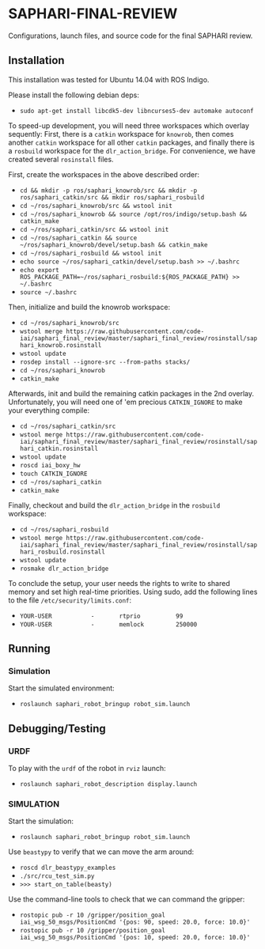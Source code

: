 # SAPHARI-FINAL-REVIEW
Configurations, launch files, and source code for the final SAPHARI review.

## Installation

This installation was tested for Ubuntu 14.04 with ROS Indigo.

Please install the following debian deps:
* ```sudo apt-get install libcdk5-dev libncurses5-dev automake autoconf```

To speed-up development, you will need three workspaces which overlay sequently: First, there is a ```catkin``` workspace for ```knowrob```, then comes another ```catkin``` workspace for all other ```catkin``` packages, and finally there is a ```rosbuild``` workspace for the ```dlr_action_bridge```. For convenience, we have created several ```rosinstall``` files.

First, create the workspaces in the above described order:
* ```cd && mkdir -p ros/saphari_knowrob/src && mkdir -p ros/saphari_catkin/src && mkdir ros/saphari_rosbuild```
* ```cd ~/ros/saphari_knowrob/src && wstool init```
* ```cd ~/ros/saphari_knowrob && source /opt/ros/indigo/setup.bash && catkin_make```
* ```cd ~/ros/saphari_catkin/src && wstool init```
* ```cd ~/ros/saphari_catkin && source ~/ros/saphari_knowrob/devel/setup.bash && catkin_make```
* ```cd ~/ros/saphari_rosbuild && wstool init```
* ```echo source ~/ros/saphari_catkin/devel/setup.bash >> ~/.bashrc```
* ```echo export ROS_PACKAGE_PATH=~/ros/saphari_rosbuild:${ROS_PACKAGE_PATH} >> ~/.bashrc```
* ```source ~/.bashrc```

Then, initialize and build the knowrob workspace:
* ```cd ~/ros/saphari_knowrob/src```
* ```wstool merge https://raw.githubusercontent.com/code-iai/saphari_final_review/master/saphari_final_review/rosinstall/saphari_knowrob.rosinstall```
* ```wstool update```
* ```rosdep install --ignore-src --from-paths stacks/```
* ```cd ~/ros/saphari_knowrob```
* ```catkin_make```

Afterwards, init and build the remaining catkin packages in the 2nd overlay. Unfortunately, you will need one of 'em precious ```CATKIN_IGNORE``` to make your everything compile:
* ```cd ~/ros/saphari_catkin/src```
* ```wstool merge https://raw.githubusercontent.com/code-iai/saphari_final_review/master/saphari_final_review/rosinstall/saphari_catkin.rosinstall```
* ```wstool update```
* ```roscd iai_boxy_hw```
* ```touch CATKIN_IGNORE```
* ```cd ~/ros/saphari_catkin```
* ```catkin_make```

Finally, checkout and build the ```dlr_action_bridge``` in the ```rosbuild``` workspace:
* ```cd ~/ros/saphari_rosbuild```
* ```wstool merge https://raw.githubusercontent.com/code-iai/saphari_final_review/master/saphari_final_review/rosinstall/saphari_rosbuild.rosinstall```
* ```wstool update```
* ```rosmake dlr_action_bridge```

To conclude the setup, your user needs the rights to write to shared memory and set high real-time priorities. Using sudo, add the following lines to the file ```/etc/security/limits.conf```:
* ```YOUR-USER           -       rtprio          99```
* ```YOUR-USER           -       memlock         250000```


## Running 

### Simulation
Start the simulated environment:
* ```roslaunch saphari_robot_bringup robot_sim.launch```

## Debugging/Testing

### URDF 
To play with the ```urdf``` of the robot in ```rviz``` launch:
* ```roslaunch saphari_robot_description display.launch```

### SIMULATION
Start the simulation:
* ```roslaunch saphari_robot_bringup robot_sim.launch```
 
Use ```beastypy``` to verify that we can move the arm around:
* ```roscd dlr_beastypy_examples```
* ```./src/rcu_test_sim.py```
* ```>>> start_on_table(beasty)```

Use the command-line tools to check that we can command the gripper:
* ```rostopic pub -r 10 /gripper/position_goal iai_wsg_50_msgs/PositionCmd '{pos: 90, speed: 20.0, force: 10.0}'```
* ```rostopic pub -r 10 /gripper/position_goal iai_wsg_50_msgs/PositionCmd '{pos: 10, speed: 20.0, force: 10.0}'```
